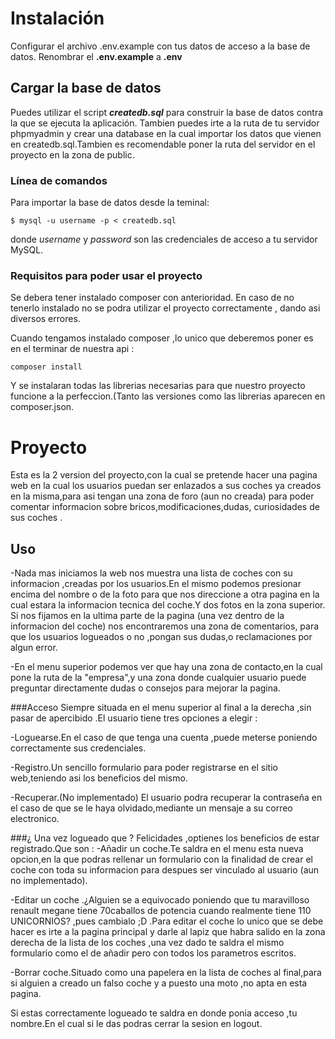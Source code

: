 # Instalación

Configurar el archivo .env.example con tus datos de acceso a la base de datos.
Renombrar el **.env.example** a **.env**
## Cargar la base de datos

Puedes utilizar el script **_createdb.sql_** para construir la base de datos contra la que se ejecuta la aplicación.
Tambien puedes irte a la ruta de tu servidor phpmyadmin y crear una database en la cual importar los datos que vienen
en createdb.sql.Tambien es recomendable poner la ruta del servidor en el proyecto en la zona de public.

### Línea de comandos
Para importar la base de datos desde la teminal:

```
$ mysql -u username -p < createdb.sql
```

donde _username_ y _password_ son las credenciales de acceso a tu servidor MySQL.

### Requisitos para poder usar el proyecto
Se debera tener instalado composer con anterioridad. En caso de no tenerlo instalado no se podra utilizar el proyecto correctamente ,
dando asi diversos errores.

Cuando tengamos instalado composer ,lo unico que deberemos poner es en el terminar de nuestra api :
```
composer install
```
Y se instalaran todas las librerias necesarias para que nuestro proyecto funcione a la perfeccion.(Tanto las versiones como las 
librerias aparecen en composer.json.

# Proyecto
Esta es la 2 version del proyecto,con la cual se pretende hacer una pagina web en la cual los usuarios puedan ser enlazados a sus coches ya creados en la misma,para asi tengan una zona de foro (aun no creada) para poder comentar informacion sobre bricos,modificaciones,dudas,
curiosidades de sus coches .

## Uso
-Nada mas iniciamos la web nos muestra una lista de coches con su informacion ,creadas por los usuarios.En el mismo podemos presionar 
encima del nombre o de la foto para que nos direccione a otra pagina en la cual estara la informacion tecnica del coche.Y dos fotos
en la zona superior.
Si nos fijamos en la ultima parte de la pagina (una vez dentro de la informacion del coche) nos encontraremos una zona de comentarios,
para que los usuarios logueados o no ,pongan sus dudas,o reclamaciones por algun error.

-En el menu superior podemos ver que hay una zona de contacto,en la cual pone la ruta de la "empresa",y una zona donde cualquier usuario
puede preguntar directamente dudas o consejos para mejorar la pagina.

###Acceso
Siempre situada en el menu superior al final a la derecha ,sin pasar de apercibido .El usuario tiene tres opciones a elegir :

-Loguearse.En el caso de que tenga una cuenta ,puede meterse poniendo correctamente sus credenciales.

-Registro.Un sencillo formulario para poder registrarse en el sitio web,teniendo asi los beneficios del mismo.

-Recuperar.(No implementado) El usuario podra recuperar la contraseña en el caso de que se le haya olvidado,mediante un mensaje a su
correo electronico.

###¿ Una vez logueado que ?
Felicidades ,optienes los beneficios de estar registrado.Que son :
-Añadir un coche.Te saldra en el menu esta nueva opcion,en la que podras rellenar un formulario con la finalidad de crear el coche con
toda su informacion para despues ser vinculado al usuario (aun no implementado).

-Editar un coche .¿Alguien se a equivocado poniendo que tu maravilloso renault megane tiene 70caballos de potencia cuando realmente tiene 110 UNICORNIOS? ,pues cambialo ;D .Para editar el coche lo unico que se debe hacer es irte a la pagina principal y darle al lapiz que habra salido en la zona derecha de la lista de los coches ,una vez dado te saldra el mismo formulario como el de añadir pero con todos los parametros escritos.

-Borrar coche.Situado como una papelera en la lista de coches al final,para si alguien a creado un falso coche y a puesto una moto ,no 
apta en esta pagina.






Si estas correctamente logueado te saldra en donde ponia acceso ,tu nombre.En el cual si le das podras cerrar la sesion en logout.
